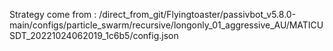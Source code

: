 Strategy come from : /direct_from_git/Flyingtoaster/passivbot_v5.8.0-main/configs/particle_swarm/recursive/longonly_01_aggressive_AU/MATICUSDT_20221024062019_1c6b5/config.json